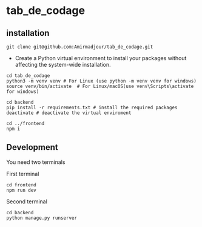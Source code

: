 # tab_de_codage

## installation

```
git clone git@github.com:Amirmadjour/tab_de_codage.git
```
- Create a Python virtual environment to install your packages without affecting the system-wide installation.
```
cd tab_de_codage
python3 -m venv venv # For Linux (use python -m venv venv for windows)
source venv/bin/activate  # For Linux/macOS(use venv\Scripts\activate for windows)
```

```
cd backend
pip install -r requirements.txt # install the required packages
deactivate # deactivate the virtual enviroment
```

```
cd ../frontend
npm i
```

## Development
You need two terminals

First terminal

```
cd frontend
npm run dev
```

Second terminal

```
cd backend
python manage.py runserver
```
